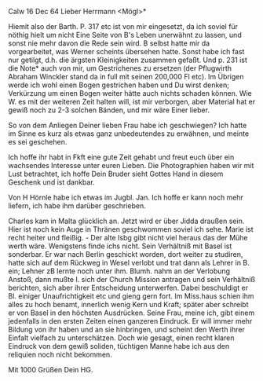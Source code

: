  Calw 16 Dec 64
Lieber Herrmann <Mögl>*

Hiemit also der Barth. P. 317 etc ist von mir eingesetzt, da ich soviel für nöthig hielt um nicht Eine Seite von B's Leben unerwähnt zu lassen, und sonst nie mehr davon die Rede sein wird. B selbst hatte mir da vorgearbeitet, was Werner scheints übersehen hatte. Sonst habe ich fast nur getilgt, d.h. die ärgsten Kleinigkeiten zusammen gefaßt. Und p. 231 ist die Note* auch von mir, um Gestrichenes zu ersetzen (der Pflugwirth Abraham Winckler stand da in full mit seinen 200,000 Fl etc). Im Übrigen werde ich wohl einen Bogen gestrichen haben und Du wirst denken; Verkürzung um einen Bogen weiter hätte auch nichts schaden können. Wie W. es mit der weiteren Zeit halten will, ist mir verborgen, aber Material hat er gewiß noch zu 2-3 solchen Bänden, und mir wäre Einer lieber.

So von dem Anliegen Deiner lieben Frau habe ich geschwiegen? Ich hatte im Sinne es kurz als etwas ganz unbedeutendes zu erwähnen, und meinte es sei geschehen.

Ich hoffe ihr habt in Fkft eine gute Zeit gehabt und freut euch über ein wachsendes Interesse unter euren Lieben. Die Photographien haben wir mit Lust betrachtet, ich hoffe Dein Bruder sieht Gottes Hand in diesem Geschenk und ist dankbar.

Von H Hörnle habe ich etwas im Jugbl. Jan. Ich hoffe er kann noch mehr liefern, ich habe ihm darüber geschrieben.

Charles kam in Malta glücklich an. Jetzt wird er über Jidda draußen sein. Hier ist noch kein Auge in Thränen geschwommen soviel ich sehe. Marie ist recht heiter und fleißig. - Der alte Isbg gibt nicht viel heraus das der Mühe werth wäre. Wenigstens finde ichs nicht. Sein Verhältniß mit Basel ist sonderbar. Er war nach Berlin geschickt worden, dort weiter zu studiren, hatte sich auf dem Rückweg in Wesel verlobt und trat dann als Lehrer in B. ein; Lehner zB lernte noch unter ihm. Blumh. nahm an der Verlobung Anstoß, dann mußte I. sich der Church Mission antragen und sein Verhältniß berichten, sich aber ihrer Entscheidung unterwerfen. Dabei beschuldigt er Bl. einiger Unaufrichtigkeit etc und gieng gern fort. Im Miss.haus schien ihm alles zu hoch benamt, innerlich wenig Kern und Kraft; später aber schreibt er von Basel in den höchsten Ausdrücken. Seine Frau, meine ich, gibt einem jedenfalls in den ersten Zeiten einen ganzeren Eindruck. Er will immer mehr Bildung von ihr haben und an sie hinbringen, und scheint den Werth ihrer Einfalt vielfach zu unterschätzen. Doch wie gesagt, einen recht klaren Eindruck von dem gewiß soliden, tüchtigen Manne habe ich aus den reliquien noch nicht bekommen.

Mit 1000 Grüßen
 Dein HG.

